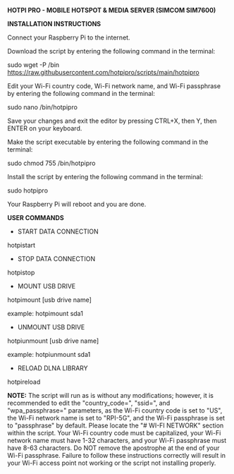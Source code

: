 **HOTPI PRO - MOBILE HOTSPOT & MEDIA SERVER (SIMCOM SIM7600)**

**INSTALLATION INSTRUCTIONS**

Connect your Raspberry Pi to the internet.

Download the script by entering the following command in the terminal:

sudo wget -P /bin https://raw.githubusercontent.com/hotpipro/scripts/main/hotpipro

Edit your Wi-Fi country code, Wi-Fi network name, and Wi-Fi passphrase by entering the following command in the terminal:

sudo nano /bin/hotpipro

Save your changes and exit the editor by pressing CTRL+X, then Y, then ENTER on your keyboard.

Make the script executable by entering the following command in the terminal:

sudo chmod 755 /bin/hotpipro

Install the script by entering the following command in the terminal:

sudo hotpipro

Your Raspberry Pi will reboot and you are done.

**USER COMMANDS**

- START DATA CONNECTION

hotpistart

- STOP DATA CONNECTION

hotpistop

- MOUNT USB DRIVE

hotpimount [usb drive name]

example: hotpimount sda1

- UNMOUNT USB DRIVE

hotpiunmount [usb drive name]

example: hotpiunmount sda1

- RELOAD DLNA LIBRARY

hotpireload

**NOTE:** The script will run as is without any modifications; however, it is recommended to edit the "country_code=", "ssid=", and "wpa_passphrase=" parameters, as the Wi-Fi country code is set to "US", the Wi-Fi network name is set to "RPI-5G", and the Wi-Fi passphrase is set to "passphrase" by default. Please locate the "# WI-FI NETWORK" section within the script. Your Wi-Fi country code must be capitalized, your Wi-Fi network name must have 1-32 characters, and your Wi-Fi passphrase must have 8-63 characters. Do NOT remove the apostrophe at the end of your Wi-Fi passphrase. Failure to follow these instructions correctly will result in your Wi-Fi access point not working or the script not installing properly.
